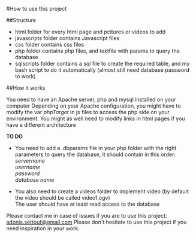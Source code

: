 #How to use this project

##Structure

* html folder for every html page and pcitures or videos to add
* javascripts folder contains Javascript files
* css folder contains css files
* php folder contains php files, and textfile with params to query the database
* sqlscripts folder contains a sql file to create the required table, and my bash script to do it automatically (almost still need database password to work)

##How it works

You need to have an Apache server, php and mysql installed on your computer
Depending on your Apache configuration, you might have to modify the var *phpTarget* in js files to access the php side on your environment. You might as well need to modify links in html pages if you have a different architecture

**TO DO** <br />
* You need to add a .dbparams file in your php folder with the right parameters to query the database, it should contain in this order: <br />
*servername* <br />
*username* <br />
*password* <br />
*database name* <br />

* You also need to create a videos folder to implement video (by default the video should be called video1.ogv) <br />
The user should have at least read access to the database

Please contact me in case of issues if you are to use this project: adonis.settouf@gmail.com
Please don't hesitate to use this project if you need inspiration in your work.
